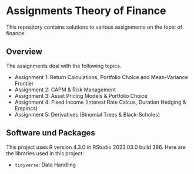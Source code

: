 # Assignments Theory of Finance

This repository contains solutions to various assignments on the topic of finance.

## Overview

The assignments deal with the following topics.

- Assignment 1: Return Calculations, Portfolio Choice and Mean-Variance Frontier
- Assignment 2: CAPM & Risk Management
- Assignment 3: Asset Pricing Models & Portfolio Choice
- Assignment 4: Fixed Income (Interest Rate Calcus, Duration Hedging & Empirics)
- Assignment 5: Derivatives (Binomial Trees & Black-Scholes)

## Software und Packages

This project uses R version 4.3.0 in RStudio 2023.03.0 build 386. Here are the libraries used in this project:

- `tidyverse`: Data Handling

